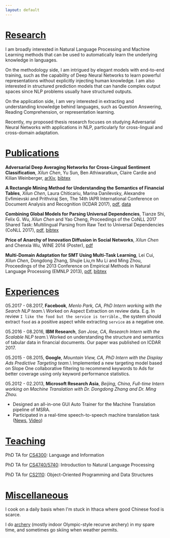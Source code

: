 ```yaml
---
layout: default
---
```


# [Research](#research)
I am broadly interested in Natural Language Processing and Machine Learning methods that can be used to automatically learn the underlying knowledge in languages.

On the methodology side, I am intrigued by elegant models with end-to-end training,  such as the capability of Deep Neural Networks to learn powerful representations without explicitly injecting human knowledge. I am also interested in structured prediction models that can handle complex output spaces since NLP problems usually have structured outputs.

On the application side, I am very interested in extracting and understanding knowledge behind languages, such as Question Answering, Reading Comprehension, or representation learning.

Recently, my proposed thesis research focuses on studying Adversarial Neural Networks with applications in NLP, particularly for cross-lingual and cross-domain adaptation.


# [Publications](#publications)

**Adversarial Deep Averaging Networks for Cross-Lingual Sentiment Classification**, _Xilun Chen_, Yu Sun, Ben Athiwaratkun, Claire Cardie and Kilian Weinberger, [arXiv](<https://arxiv.org/abs/1606.01614>), [bibtex](resources/bibtex/adan.bib)

**A Rectangle Mining Method for Understanding the Semantics of Financial Tables**, _Xilun Chen_, Laura Chiticariu, Marina Danilevsky, Alexandre Evfimievski and Prithviraj Sen, The 14th IAPR International Conference on Document Analysis and Recognition (ICDAR 2017), [pdf](resources/papers/TableExtraction.pdf), [data](resources/data/FinancialTableDataset.zip)

**Combining Global Models for Parsing Universal Dependencies**, Tianze Shi, Felix G. Wu, _Xilun Chen_ and Yao Cheng, Proceedings of the CoNLL 2017 Shared Task: Multilingual Parsing from Raw Text to Universal Dependencies (CoNLL 2017), [pdf](http://aclweb.org/anthology/K17-3003), [bibtex](https://aclanthology.info/papers/K17-3003/k17-3003.bib)

**Price of Anarchy of Innovation Diffusion in Social Networks**, _Xilun Chen_ and Chenxia Wu, WINE 2014 (Poster), [pdf](https://arxiv.org/pdf/1407.7319.pdf)

**Multi-Domain Adaptation for SMT Using Multi-Task Learning**, Lei Cui, _Xilun Chen_, Dongdong Zhang, Shujie Liu,m Mu Li and Ming Zhou, Proceedings of the 2013 Conference on Empirical Methods in Natural Language Processing (EMNLP 2013), [pdf](http://aclweb.org/anthology/D13-1107), [bibtex](https://aclanthology.info/papers/D13-1107/d13-1107.bib)

# [Experiences](#experience)
05.2017 - 08.2017, **Facebook**, *Menlo Park, CA, PhD Intern working with the Search NLP team.*\\
Worked on Aspect Extraction on review data. E.g. In review `I like the food but the service is terrible.`, the system should extract `food` as a positive aspect while extracting `service` as a negative one.

05.2016 - 08.2016, **IBM Research**, *San Jose, CA, Research Intern with the Scalable NLP team.*\\
Worked on understanding the structure and semantics of tabular data in financial documents.
Our paper was published on ICDAR 2017.

05.2015 - 08.2015, **Google**, *Mountain View, CA, PhD Intern with the Display Ads Predictive Targeting team.*\\
Implemented a new targeting model based on Slope One collaborative filtering to recommend keywords to Ads for better coverage using only keyword performance statistics.

05.2012 - 02.2013, **Microsoft Research Asia**, *Beijing, China, Full-time Intern working on Machine Translation with Dr. Dongdong Zhang and Dr. Ming Zhou.*
* Designed an all-in-one GUI Auto Trainer for the Machine Translation pipeline of MSRA.
* Participated in a real-time speech-to-speech machine translation task ([News](http://www.bbc.co.uk/news/technology-20266427), [Video](https://www.youtube.com/watch?v=Nu-nlQqFCKg))


# [Teaching](#teach)
PhD TA for [CS4300](http://www.cs.cornell.edu/courses/cs4300/2017sp/): Language and Information

PhD TA for [CS4740/5740](https://www.cs.cornell.edu/courses/cs4740/2015sp/): Introduction to Natural Language Processing

PhD TA for [CS2110](https://www.cs.cornell.edu/courses/cs2110/2014fa): Object-Oriented Programming and Data Structures


# [Miscellaneous](#misc)
I cook on a daily basis when I'm stuck in Ithaca where good Chinese food is scarce.

I do [archery](assets/images/archery.jpg) (mostly indoor Olympic-style recurve archery) in my spare time, and sometimes go skiing when weather permits.
